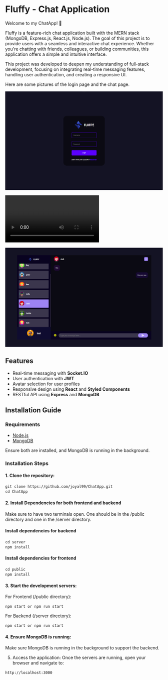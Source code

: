 # Fluffy - Chat Application

Welcome to my ChatApp! 👋

Fluffy is a feature-rich chat application built with the MERN stack (MongoDB, Express.js, React.js, Node.js). The goal of this project is to provide users with a seamless and interactive chat experience. Whether you're chatting with friends, colleagues, or building communities, this application offers a simple and intuitive interface.

This project was developed to deepen my understanding of full-stack development, focusing on integrating real-time messaging features, handling user authentication, and creating a responsive UI.

Here are some pictures of the login page and the chat page.

![login page](./images/fluffy_login.png)

![chat homepage](./images/fluffy_chat_homepage.mp4)

![chat page](./images/fluffy_chat.png)


## Features

- Real-time messaging with **Socket.IO**
- User authentication with **JWT**
- Avatar selection for user profiles
- Responsive design using **React** and **Styled Components**
- RESTful API using **Express** and **MongoDB**


## Installation Guide

### Requirements
- [Node.js](https://nodejs.org/en/download)
- [MongoDB](https://www.mongodb.com/docs/manual/administration/install-community/)

Ensure both are installed, and MongoDB is running in the background.

### Installation Steps

#### 1. Clone the repository:

   ```shell
   git clone https://github.com/joyal99/ChatApp.git
   cd ChatApp
   ```

#### 2. Install Dependencies for both frontend and backend

Make sure to have two terminals open. One should be in the /public directory and one in the /server directory.

#### Install dependencies for backend

```shell
cd server
npm install
```

#### Install dependencies for frontend

```shell
cd public
npm install
```

#### 3. Start the development servers:

For Frontend (/public directory):
```shell
npm start or npm run start
```

For Backend (/server directory):
```shell
npm start or npm run start
```

#### 4. Ensure MongoDB is running:
Make sure MongoDB is running in the background to support the backend.

5. Access the application:
Once the servers are running, open your browser and navigate to:
```shell
http://localhost:3000
```

